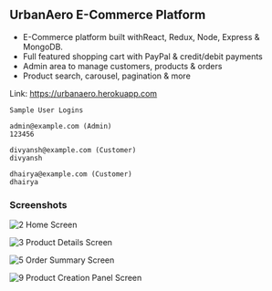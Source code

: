 ## UrbanAero E-Commerce Platform

* E-Commerce platform built withReact, Redux, Node, Express & MongoDB.
* Full featured shopping cart with PayPal & credit/debit payments
* Admin area to manage customers, products & orders
* Product search, carousel, pagination & more

Link: https://urbanaero.herokuapp.com


```
Sample User Logins

admin@example.com (Admin)
123456

divyansh@example.com (Customer)
divyansh

dhairya@example.com (Customer)
dhairya
```

### Screenshots
![2 Home Screen](https://user-images.githubusercontent.com/67057256/146945266-47984a89-4374-410f-9f7e-158e53b0d80f.png)

![3 Product Details Screen](https://user-images.githubusercontent.com/67057256/146945289-6b6dc9c7-c77a-4b54-9627-63ef70d364dc.png)

![5 Order Summary Screen](https://user-images.githubusercontent.com/67057256/146945340-e973fa36-8670-4b5a-9caf-314829d8189b.png)

![9 Product Creation Panel Screen](https://user-images.githubusercontent.com/67057256/146945379-bbbd2103-427a-49a3-b47c-806d2d0cf9b0.png)
